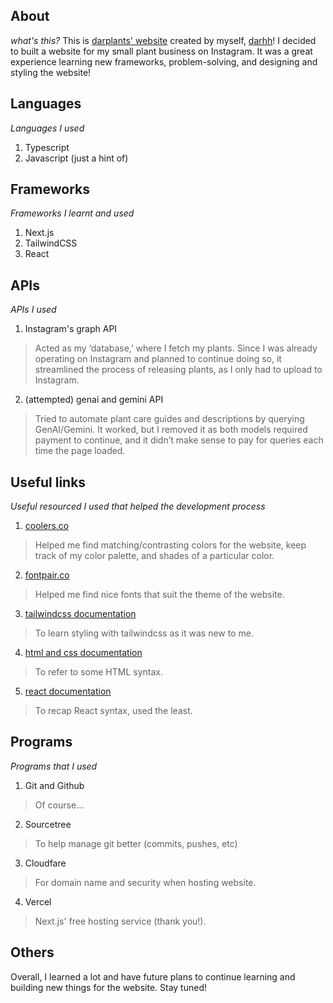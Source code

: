 ## About

*what's this?*
This is [darplants' website](www.darhh.com/) created by myself, [darhh](https://github.com/darHH)! I decided to built a website for my small plant business on Instagram. It was a great experience learning new frameworks, problem-solving, and designing and styling the website! 

## Languages

*Languages I used*
1. Typescript 
2. Javascript (just a hint of)

## Frameworks

*Frameworks I learnt and used*
1. Next.js
2. TailwindCSS
3. React

## APIs

*APIs I used*
1. Instagram's graph API 
> Acted as my ‘database,’ where I fetch my plants. Since I was already operating on Instagram and planned to continue doing so, it streamlined the process of releasing plants, as I only had to upload to Instagram.
2. (attempted) genai and gemini API
> Tried to automate plant care guides and descriptions by querying GenAI/Gemini. It worked, but I removed it as both models required payment to continue, and it didn’t make sense to pay for queries each time the page loaded.

## Useful links 

*Useful resourced I used that helped the development process*
1. [coolers.co](https://coolors.co/) 
> Helped me find matching/contrasting colors for the website, keep track of my color palette, and shades of a particular color.
2. [fontpair.co](https://www.fontpair.co/)
> Helped me find nice fonts that suit the theme of the website.
3. [tailwindcss documentation](https://v2.tailwindcss.com/)
> To learn styling with tailwindcss as it was new to me.
4. [html and css documentation](https://devdocs.io/html/)
> To refer to some HTML syntax.
5. [react documentation](https://react.dev/)
> To recap React syntax, used the least.


## Programs 

*Programs that I used*
1. Git and Github 
> Of course...
2. Sourcetree
> To help manage git better (commits, pushes, etc)
3. Cloudfare
> For domain name and security when hosting website.
4. Vercel 
> Next.js' free hosting service (thank you!).

## Others 

Overall, I learned a lot and have future plans to continue learning and building new things for the website. Stay tuned!
